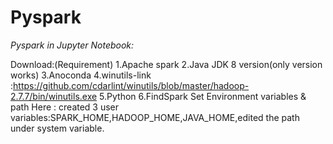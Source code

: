 # Pyspark

_Pyspark  in Jupyter Notebook:_

Download:(Requirement)
1.Apache spark
2.Java JDK 8 version(only version works)
3.Anoconda
4.winutils-link :https://github.com/cdarlint/winutils/blob/master/hadoop-2.7.7/bin/winutils.exe
5.Python
6.FindSpark
Set Environment variables & path
Here :
created 3 user variables:SPARK_HOME,HADOOP_HOME,JAVA_HOME,edited the path under system variable.
